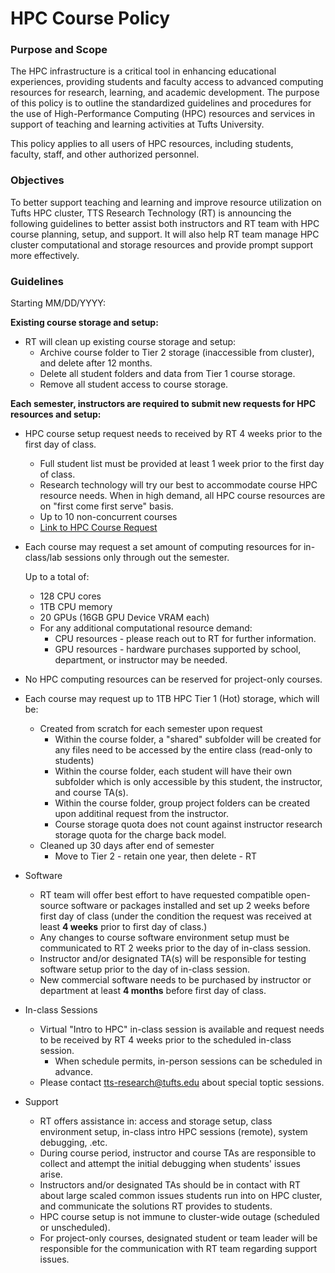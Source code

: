 # HPC Course Policy
### Purpose and Scope

The HPC infrastructure is a critical tool in enhancing educational experiences, providing students and faculty access to advanced computing resources for research, learning, and academic development. The purpose of this policy is to outline the standardized guidelines and procedures for the use of High-Performance Computing (HPC) resources and services in support of teaching and learning activities at Tufts University.

This policy applies to all users of HPC resources, including students, faculty, staff, and other authorized personnel.

### Objectives

To better support teaching and learning and improve resource utilization on Tufts HPC cluster, TTS Research Technology (RT) is announcing the following guidelines to better assist both instructors and RT team with HPC course planning, setup, and support. It will also help RT team manage HPC cluster computational and storage resources and provide prompt support more effectively.

### Guidelines

Starting MM/DD/YYYY:

**Existing course storage and setup:**

- RT will clean up existing course storage and setup:
  - Archive course folder to Tier 2 storage (inaccessible from cluster), and delete after 12 months.
  - Delete all student folders and data from Tier 1 course storage.
  - Remove all student access to course storage.

**Each semester, instructors are required to submit new requests for HPC resources and setup:**

- HPC course setup request needs to received by RT 4 weeks prior to the first day of class.

  - Full student list must be provided at least 1 week prior to the first day of class.
  - Research technology will try our best to accommodate course HPC resource needs. When in high demand, all HPC course resources are on "first come first serve" basis.
  - Up to 10 non-concurrent courses
  - [Link to HPC Course Request](https://tufts.qualtrics.com/jfe/form/SV_d7o0UZFgK1PFXnv)

- Each course may request a set amount of computing resources for in-class/lab sessions only through out the semester.

  Up to a total of:

  - 128 CPU cores
  - 1TB CPU memory
  - 20 GPUs (16GB GPU Device VRAM each)
  - For any additional computational resource demand:
    - CPU resources - please reach out to RT for further information.
    - GPU resources - hardware purchases supported by school, department, or instructor may be needed.

- No HPC computing resources can be reserved for project-only courses.

- Each course may request up to 1TB HPC Tier 1 (Hot) storage, which will be:

  - Created from scratch for each semester upon request
    - Within the course folder, a "shared" subfolder will be created for any files need to be accessed by the entire class (read-only to students)
    - Within the course folder, each student will have their own subfolder which is only accessible by this student, the instructor, and course TA(s).
    - Within the course folder, group project folders can be created upon additinal request from the instructor.
    - Course storage quota does not count against instructor research storage quota for the charge back model.
  - Cleaned up 30 days after end of semester
    - Move to Tier 2 - retain one year, then delete - RT

- Software

  - RT team will offer best effort to have requested compatible open-source software or packages installed and set up 2 weeks before first day of class (under the condition the request was received at least **4 weeks** prior to first day of class.)
  - Any changes to course software environment setup must be communicated to RT 2 weeks prior to the day of in-class session.
  - Instructor and/or designated TA(s) will be responsible for testing software setup prior to the day of in-class session.
  - New commercial software needs to be purchased by instructor or department at least **4 months** before first day of class.

- In-class Sessions

  - Virtual "Intro to HPC" in-class session is available and request needs to be received by RT 4 weeks prior to the scheduled in-class session.
    - When schedule permits, in-person sessions can be scheduled in advance.
  - Please contact tts-research@tufts.edu about special toptic sessions.

- Support

  - RT offers assistance in: access and storage setup, class environment setup, in-class intro HPC sessions (remote), system debugging, .etc.
  - During course period, instructor and course TAs are responsible to collect and attempt the initial debugging when students' issues arise.
  - Instructors and/or designated TAs should be in contact with RT about large scaled common issues students run into on HPC cluster, and communicate the solutions RT provides to students.
  - HPC course setup is not immune to cluster-wide outage (scheduled or unscheduled).
  - For project-only courses, designated student or team leader will be responsible for the communication with RT team regarding support issues.
